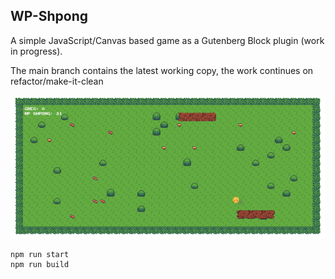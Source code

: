 WP-Shpong
----------

A simple JavaScript/Canvas based game as a Gutenberg Block plugin (work in progress).

The main branch contains the latest working copy, the work continues on refactor/make-it-clean

![plot](./demo.gif)

```
npm run start
npm run build
```
